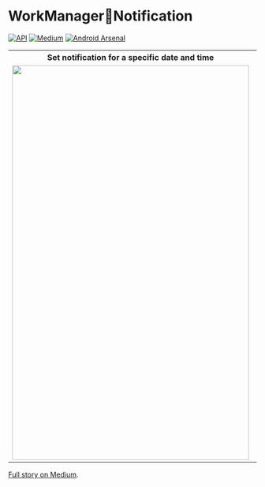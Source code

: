# WorkManager🔗Notification

[![API](https://img.shields.io/badge/API-21%2B-brightgreen.svg?style=flat)](https://android-arsenal.com/api?level=21) [![Medium](https://img.shields.io/badge/Medium-WorkManager🔗Notification-brightgreen.svg?style=flat)](https://medium.com/@ifr0z/workmanager-notification-date-and-time-pickers-aad1d938b0a3) [![Android Arsenal]( https://img.shields.io/badge/Android%20Arsenal-WorkManagerNotification-green.svg?style=flat )]( https://android-arsenal.com/details/1/7760 )

<table>
  <tr>
    <th>Set notification for a specific date and time</th>
    <th>Fire a notification at a certain time</th>
  </tr>
  <tr>
    <td align="center"><img src="https://wmpics.pics/di-U1S7.gif" width="480" height="800" /></td>
    <td align="center"><img src="https://wmpics.pics/di-W9UA.gif" width="480" height="800" /></td>
  </tr>
</table>

<a href="https://medium.com/@ifr0z/workmanager-notification-date-and-time-pickers-aad1d938b0a3">Full
story on Medium</a>.
